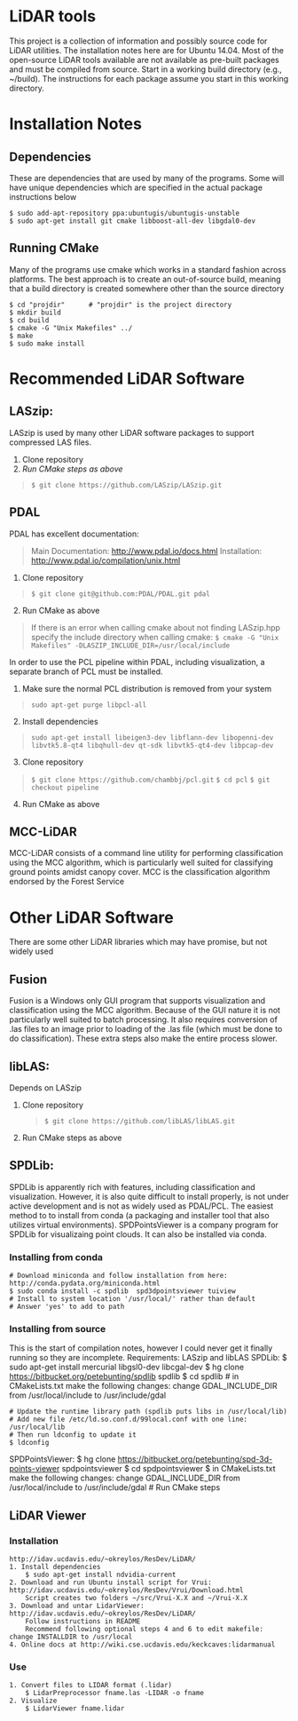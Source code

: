 # LiDAR tools

This project is a collection of information and possibly source code for LiDAR utilities. The installation notes here are for Ubuntu 14.04.  Most of the open-source LiDAR tools available are not available as pre-built packages and must be compiled from source.  Start in a working build directory (e.g., ~/build). The instructions for each package assume you start in this working directory.

# Installation Notes
## Dependencies
These are dependencies that are used by many of the programs. Some will have unique dependencies which are specified in the actual package instructions below
~~~~
$ sudo add-apt-repository ppa:ubuntugis/ubuntugis-unstable
$ sudo apt-get install git cmake libboost-all-dev libgdal0-dev
~~~~

## Running CMake
Many of the programs use cmake which works in a standard fashion across platforms. The best approach is to create an out-of-source build, meaning that a build directory is created somewhere other than the source directory
~~~~
$ cd "projdir"      # "projdir" is the project directory
$ mkdir build
$ cd build
$ cmake -G "Unix Makefiles" ../
$ make
$ sudo make install
~~~~

# Recommended LiDAR Software
## LASzip:
LASzip is used by many other LiDAR software packages to support compressed LAS files.
1. Clone repository
2. *Run CMake steps as above*
> `$ git clone https://github.com/LASzip/LASzip.git`

## PDAL
PDAL has excellent documentation:
> Main Documentation: http://www.pdal.io/docs.html
> Installation: http://www.pdal.io/compilation/unix.html
1. Clone repository
> `$ git clone git@github.com:PDAL/PDAL.git pdal`
2. Run CMake as above
> If there is an error when calling cmake about not finding LASzip.hpp specify the include directory when calling cmake:
> `$ cmake -G "Unix Makefiles" -DLASZIP_INCLUDE_DIR=/usr/local/include`

In order to use the PCL pipeline within PDAL, including visualization, a separate branch of PCL must be installed.  
1. Make sure the normal PCL distribution is removed from your system
> `sudo apt-get purge libpcl-all`
2. Install dependencies
> `sudo apt-get install libeigen3-dev libflann-dev libopenni-dev libvtk5.8-qt4 libqhull-dev qt-sdk libvtk5-qt4-dev libpcap-dev`
3. Clone repository
> `$ git clone https://github.com/chambbj/pcl.git`
> `$ cd pcl`
> `$ git checkout pipeline`
4. Run CMake as above


## MCC-LiDAR
MCC-LiDAR consists of a command line utility for performing classification using the MCC algorithm, which is particularly well suited for classifying ground points amidst canopy cover. MCC is the classification algorithm endorsed by the Forest Service

# Other LiDAR Software
There are some other LiDAR libraries which may have promise, but not widely used 

## Fusion
Fusion is a Windows only GUI program that supports visualization and classification using the MCC algorithm. Because of the GUI nature it is not particularly well suited to batch processing. It also requires conversion of .las files to an image prior to loading of the .las file (which must be done to do classification). These extra steps also make the entire process slower.

## libLAS:
Depends on LASzip
1. Clone repository
    > `$ git clone https://github.com/libLAS/libLAS.git`
2. Run CMake steps as above
    

## SPDLib:
SPDLib is apparently rich with features, including classification and visualization. However, it is also quite difficult to install properly, is not under active development and is not as widely used as PDAL/PCL.  The easiest method to to install from conda (a packaging and installer tool that also utilizes virtual environments). SPDPointsViewer is a company program for SPDLib for visualizaing point clouds. It can also be installed via conda.

### Installing from conda
    # Download miniconda and follow installation from here: http://conda.pydata.org/miniconda.html
    $ sudo conda install -c spdlib  spd3dpointsviewer tuiview
    # Install to system location '/usr/local/' rather than default
    # Answer 'yes' to add to path

### Installing from source
This is the start of compilation notes, however I could never get it finally running so they are incomplete.
Requirements: LASzip and libLAS
SPDLib:
    $ sudo apt-get install mercurial libgsl0-dev libcgal-dev
    $ hg clone https://bitbucket.org/petebunting/spdlib spdlib
    $ cd spdlib
    # in CMakeLists.txt make the following changes:
        change GDAL_INCLUDE_DIR from /usr/local/include to /usr/include/gdal

    # Update the runtime library path (spdlib puts libs in /usr/local/lib)
    # Add new file /etc/ld.so.conf.d/99local.conf with one line:
    /usr/local/lib
    # Then run ldconfig to update it
    $ ldconfig
SPDPointsViewer:
    $ hg clone https://bitbucket.org/petebunting/spd-3d-points-viewer spdpointsviewer
    $ cd spdpointsviewer
    $ in CMakeLists.txt make the following changes:
        change GDAL_INCLUDE_DIR from /usr/local/include to /usr/include/gdal
    # Run CMake steps

## LiDAR Viewer
### Installation
    http://idav.ucdavis.edu/~okreylos/ResDev/LiDAR/
    1. Install dependencies
        $ sudo apt-get install ndvidia-current
    2. Download and run Ubuntu install script for Vrui: http://idav.ucdavis.edu/~okreylos/ResDev/Vrui/Download.html
        Script creates two folders ~/src/Vrui-X.X and ~/Vrui-X.X
    3. Download and untar LidarViewer: http://idav.ucdavis.edu/~okreylos/ResDev/LiDAR/ 
        Follow instructions in README
        Recommend following optional steps 4 and 6 to edit makefile: change INSTALLDIR to /usr/local
    4. Online docs at http://wiki.cse.ucdavis.edu/keckcaves:lidarmanual
### Use
    1. Convert files to LIDAR format (.lidar)
        $ LidarPreprocessor fname.las -LIDAR -o fname
    2. Visualize
        $ LidarViewer fname.lidar
